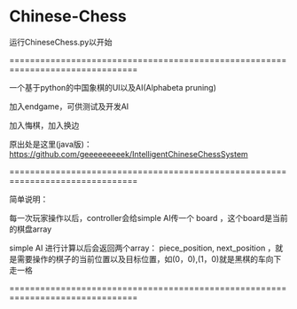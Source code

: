 # Chinese-Chess

运行ChineseChess.py以开始

===============================================================================

一个基于python的中国象棋的UI以及AI(Alphabeta pruning)

加入endgame，可供测试及开发AI

加入悔棋，加入换边

原出处是这里(java版)： https://github.com/geeeeeeeeek/IntelligentChineseChessSystem

===============================================================================

简单说明：

每一次玩家操作以后，controller会给simple AI传一个 board ，这个board是当前的棋盘array

simple AI 进行计算以后会返回两个array： piece_position, next_position ，就是需要操作的棋子的当前位置以及目标位置，如(0，0),(1，0)就是黑棋的车向下走一格

===============================================================================

